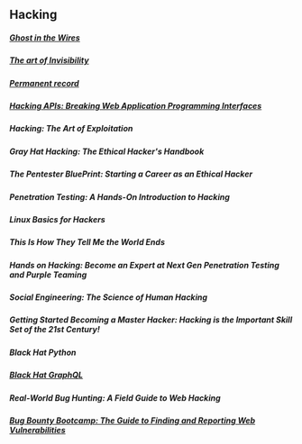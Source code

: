 ## Hacking
##### [Ghost in the Wires](https://www.amazon.com/Ghost-Wires-Adventures-Worlds-Wanted/dp/0316037729?crid=1KR6O5A53J8CT&dib=eyJ2IjoiMSJ9.7XlaidxuwjY33IhLNGMGIZeCH-BEKJXdDzGbv-IXgsNWJ_tXng76S72pvPEx2wBRXMDSZEJaC16kumGDAuJxka6Atzsl6Z0YoL58t2ec-Ifawgdqs3nS6ntoZsqilCtwx7oRfF8XI1NUAHBlsyUh-WCn2rIXPNWdmFnqeGEnwhVupPhhhEp2bn9OZmqq1nHOMd9ZZFxQLAMm9znp1mDx1lChdKYIUHf8e0H5vxTUmgg.lIE2T-FHyVL9qkqSHsxpVQQcCbEWPjBU7qmBYmSz_-U&dib_tag=se&keywords=ghost+in+the+wires&qid=1760450247&sprefix=ghost+in+the+wire%2Caps%2C214&sr=8-1)
##### [The art of Invisibility](https://www.amazon.com/ART-INVISIBILITY-Anonymity-Operational-Counter-Forensics/dp/B0FMNN14T8?crid=EWS27ZF9EWEA&dib=eyJ2IjoiMSJ9.XkAv3KFW4PRVphI-FhFL0UJ004dgAZ8LdU_fL1678daJ5mRl4fPyOLijLeWiE3hwgd6PqOwDl5o4nRmSUrEHXCJcQJBHVLxDctkO4HRkXhMIx4D7NbdLWV3UQPWQwz_0xqDrxwbIfODjzLZ-86YR58Xo6OqBUs2-6LYUYzaiWZM-c_efl5pHJLrJp_NJC8X0J348U41jaXhsgRtybf4aPPSsdFjV98onf-C74jkDnc0.nwvUz7QayrVyI4P6KkshcCUIwAjh2iIAN8SATEWTPAk&dib_tag=se&keywords=opsec&qid=1760450288&s=books&sprefix=opse%2Cstripbooks-intl-ship%2C174&sr=1-6)
##### [Permanent record](https://www.amazon.com/Permanent-Record-Edward-Snowden/dp/1250772907)
##### [Hacking APIs: Breaking Web Application Programming Interfaces](https://www.amazon.com/Hacking-APIs-Application-Programming-Interfaces/dp/1718502443?crid=BRUUV9AD2VFY&dib=eyJ2IjoiMSJ9.bOv7t3nCojWHn2bFdFWQWnajwB9Xvq5LsAq6iwGpy-Diw-cKyVTl9Qbso-Ww5nbgd1f9vw5QLw8DmOdNs-P53TYFOAyBMkW6JCE-nwMaOBaFnJvgyHm4MMWoV6K8vcejZMm8BwtV5WjwRQ0eLhQ_LRnqolH5BhxPjqaoSR3RrHgM7BBLgurACOuaP-J_fTuFbBWi79Grnr5yVDaMNbNJKjeeco9yJtotYgKmuFMQa4w.8QGM7EuLk84X8FODaRHzfXj4aAXHvHg-eZJBS0OCBaA&dib_tag=se&keywords=APi+hacking&qid=1717437139&sprefix=api+hackin,aps,130&sr=8-1&linkCode=sl1&tag=nahamsec-20&linkId=28072409419d7a1fee8ce3bff6a2b1ad&language=en_US)

##### Hacking: The Art of Exploitation
##### Gray Hat Hacking: The Ethical Hacker's Handbook
##### The Pentester BluePrint: Starting a Career as an Ethical Hacker
##### Penetration Testing: A Hands-On Introduction to Hacking
##### Linux Basics for Hackers 
##### This Is How They Tell Me the World Ends
##### Hands on Hacking: Become an Expert at Next Gen Penetration Testing and Purple Teaming
##### Social Engineering: The Science of Human Hacking
##### Getting Started Becoming a Master Hacker: Hacking is the Important Skill Set of the 21st Century!
##### Black Hat Python
##### [Black Hat GraphQL](https://www.amazon.com/Black-Hat-GraphQL-Attacking-Generation/dp/1718502842?crid=ZE6KFZK2IA94&dib=eyJ2IjoiMSJ9._ht61gPpAvgy0ZeIzsg0lbMjmmAEZ3Q-9X82m9sUkoBb8IyG7-JvBqHPXnYVCT8XSRZbcmAJO_sp-O8FPjqrRg.JbXiiBUHDRsv_INVKx5qlcLULB8sUXbMnUMIE5rFXqA&dib_tag=se&keywords=black+hat+GraphQL&qid=1717437158&sprefix=black+hatgraphql+,aps,128&sr=8-1&linkCode=sl1&tag=nahamsec-20&linkId=0d0afec778898e9f4c0fa111ded54869&language=en_US)
##### Real-World Bug Hunting: A Field Guide to Web Hacking
##### [Bug Bounty Bootcamp: The Guide to Finding and Reporting Web Vulnerabilities](https://www.amazon.com/Bug-Bounty-Bootcamp-Reporting-Vulnerabilities/dp/1718501544?crid=1I7UZ787LH7QF&dib=eyJ2IjoiMSJ9.ISHaOmfIJBfO8aJsGPq7lKvKPhf9-cy8Lol5KOAjUKbg-c8SFDPHngHc28OfK0zMvc_Chc1vrGR_OfAIdMo4q9P27MMdD8ziuGPmftunovyI3jonhKrJiYhjfDB275oNmqQelovLKUPtRteUd2bFzrvT9ReKxakD_6B3Ssqqcc8FtEjrW0er-MoYzbcBxBQOBCP86zw10BDC26Dwx97uz3dBiPTxV5se-DJpym077Sc24oTZoCObOOiB3W1dk0k06YAH4IOr4ethjjK5qLJo24KR9MOdCOh8jj41TCoMJLw._LBYrxFD3Pc_SUSq0536iflUbp16kxI1sN5R0No7Y-k&dib_tag=se&keywords=bug+bounty&qid=1717437099&sprefix=bug+bount,aps,157&sr=8-1&linkCode=sl1&tag=nahamsec-20&linkId=2281d50024b924d0cd91d1e3f5820c68&language=en_US)
